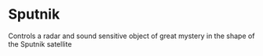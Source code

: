 # Sputnik
Controls a radar and sound sensitive object of great mystery in the shape of the Sputnik satellite
